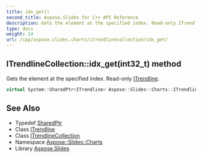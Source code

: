 ```yaml
---
title: idx_get()
second_title: Aspose.Slides for C++ API Reference
description: Gets the element at the specified index. Read-only ITrendline.
type: docs
weight: 14
url: /cpp/aspose.slides.charts/itrendlinecollection/idx_get/
---
```

## ITrendlineCollection::idx_get(int32_t) method


Gets the element at the specified index. Read-only [ITrendline](../../itrendline/).

```cpp
virtual System::SharedPtr<ITrendline> Aspose::Slides::Charts::ITrendlineCollection::idx_get(int32_t index)=0
```

## See Also

* Typedef [SharedPtr](../../system/sharedptr/)
* Class [ITrendline](../itrendline/)
* Class [ITrendlineCollection](./)
* Namespace [Aspose::Slides::Charts](../)
* Library [Aspose.Slides](../../)